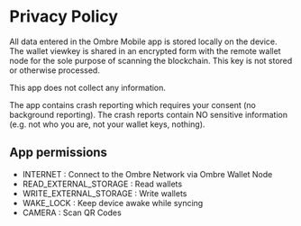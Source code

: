 # Privacy Policy

All data entered in the Ombre Mobile app is stored locally on the device.  The wallet viewkey is shared in an encrypted form with the remote wallet node for the sole purpose of scanning the blockchain. This key is not stored or otherwise processed.

This app does not collect any information. 

The app contains crash reporting which requires your consent (no background reporting). The crash reports contain NO sensitive information (e.g. not who you are, not your wallet keys, nothing).

## App permissions
- INTERNET : Connect to the Ombre Network via Ombre Wallet Node
- READ_EXTERNAL_STORAGE : Read wallets
- WRITE_EXTERNAL_STORAGE : Write wallets
- WAKE_LOCK : Keep device awake while syncing
- CAMERA : Scan QR Codes
